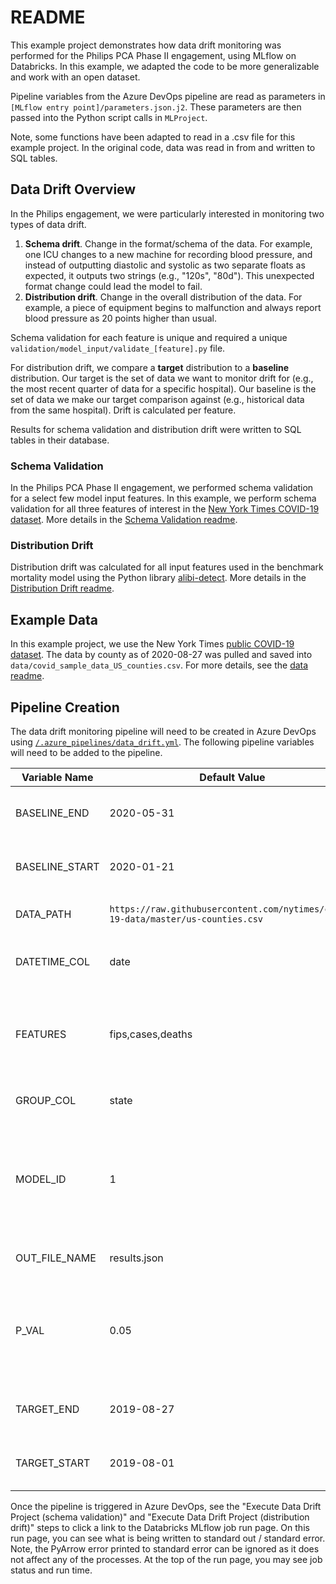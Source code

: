 # README

This example project demonstrates how data drift monitoring was performed for the Philips PCA Phase II engagement, using MLflow on Databricks. In this example, we adapted the code to be more generalizable and work with an open dataset.

Pipeline variables from the Azure DevOps pipeline are read as parameters in `[MLflow entry point]/parameters.json.j2`. These parameters are then passed into the Python script calls in `MLProject`.

Note, some functions have been adapted to read in a .csv file for this example project. In the original code, data was read in from and written to SQL tables.

## Data Drift Overview

In the Philips engagement, we were particularly interested in monitoring two types of data drift.

1. **Schema drift**. Change in the format/schema of the data. For example, one ICU changes to a new machine for recording blood pressure, and instead of outputting diastolic and systolic as two separate floats as expected, it outputs two strings (e.g., "120s", "80d"). This unexpected format change could lead the model to fail.
2. **Distribution drift**. Change in the overall distribution of the data. For example, a piece of equipment begins to malfunction and always report blood pressure as 20 points higher than usual.

Schema validation for each feature is unique and required a unique `validation/model_input/validate_[feature].py` file.

For distribution drift, we compare a **target** distribution to a **baseline** distribution. Our target is the set of data we want to monitor drift for (e.g., the most recent quarter of data for a specific hospital). Our baseline is the set of data we make our target comparison against (e.g., historical data from the same hospital). Drift is calculated per feature.

Results for schema validation and distribution drift were written to SQL tables in their database.

### Schema Validation

In the Philips PCA Phase II engagement, we performed schema validation for a select few model input features. In this example, we perform schema validation for all three features of interest in the [New York Times COVID-19 dataset](https://github.com/nytimes/covid-19-data). More details in the [Schema Validation readme](validation/README.md).

### Distribution Drift

Distribution drift was calculated for all input features used in the benchmark mortality model using the Python library [alibi-detect](https://docs.seldon.io/projects/alibi-detect/en/latest/methods/ksdrift.html). More details in the [Distribution Drift readme](distribution/README.md).

## Example Data

In this example project, we use the New York Times [public COVID-19 dataset](https://github.com/nytimes/covid-19-data). The data by county as of 2020-08-27 was pulled and saved into `data/covid_sample_data_US_counties.csv`. For more details, see the [data readme](data/README.md).

## Pipeline Creation

The data drift monitoring pipeline will need to be created in Azure DevOps using [`/.azure_pipelines/data_drift.yml`](../../.azure_pipelines/data_drift.yml). The following pipeline variables will need to be added to the pipeline.

| Variable Name    | Default Value        | Description                                                                                                                |
|------------------|----------------------|----------------------------------------------------------------------------------------------------------------------------|
| BASELINE_END     | 2020-05-31           | End date of the baseline period in YYYY-MM-DD format.                                                                      |
| BASELINE_START   | 2020-01-21           | Start date of the baseline period in YYYY-MM-DD format.                                                                    |
| DATA_PATH        | `https://raw.githubusercontent.com/nytimes/covid-19-data/master/us-counties.csv`   | Location of data (either local path or URL).                 |
| DATETIME_COL     | date                 | Name of column containing datetime information.                                                                            |
| FEATURES         | fips,cases,deaths    | List of features to perform schema validation for, separated by commas with no spaces.                                     |
| GROUP_COL        | state                | Name of column to group results by.                                                                                        |
| MODEL_ID         | 1                    | Appropriate model ID number associated with the data we are performing drift monitoring for (see mon.vrefModel).           |
| OUT_FILE_NAME    | results.json         | Name of .json file storing results.                                                                                        |
| P_VAL            | 0.05                 | Threshold value for p-values in distribution drift monitoring. Values below the threshold will be labelled as significant. |
| TARGET_END       | 2019-08-27           | End date of the target period in YYYY-MM-DD format.                                                                        |
| TARGET_START     | 2019-08-01           | Start date of the target period in YYYY-MM-DD format.                                                                      |

Once the pipeline is triggered in Azure DevOps, see the "Execute Data Drift Project (schema validation)" and "Execute Data Drift Project (distribution drift)" steps to click a link to the Databricks MLflow job run page. On this run page, you can see what is being written to standard out / standard error. Note, the PyArrow error printed to standard error can be ignored as it does not affect any of the processes. At the top of the run page, you may see job status and run time.
